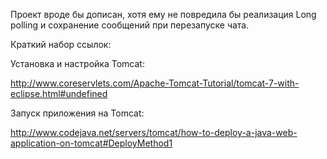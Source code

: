 Проект вроде бы дописан, хотя ему не повредила бы реализация Long polling и сохранение сообщений при перезапуске чата.

Краткий набор ссылок:

﻿Установка и настройка Tomcat:

http://www.coreservlets.com/Apache-Tomcat-Tutorial/tomcat-7-with-eclipse.html#undefined

﻿Запуск приложения на Tomcat:

http://www.codejava.net/servers/tomcat/how-to-deploy-a-java-web-application-on-tomcat#DeployMethod1
